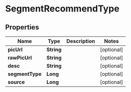 

# SegmentRecommendType


## Properties

Name | Type | Description | Notes
------------ | ------------- | ------------- | -------------
**picUrl** | **String** |  |  [optional]
**rawPicUrl** | **String** |  |  [optional]
**desc** | **String** |  |  [optional]
**segmentType** | **Long** |  |  [optional]
**source** | **Long** |  |  [optional]



